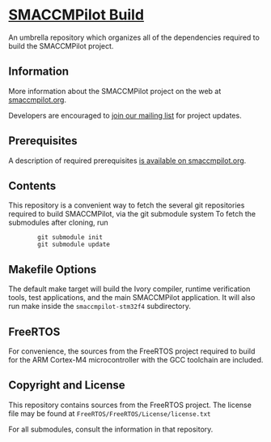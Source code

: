 # [SMACCMPilot Build][smaccmpilotbuild]

An umbrella repository which organizes all of the dependencies required to build
the SMACCMPilot project.

## Information

More information about the SMACCMPilot project on the web at
[smaccmpilot.org][].

Developers are encouraged to [join our mailing list][list] for project
updates.

[smaccmpilot.org]: http://smaccmpilot.org
[list]: http://community.galois.com/mailman/listinfo/smaccmpilot

## Prerequisites

A description of required prerequisites [is available on smaccmpilot.org][prereq].

[prereq]: http://smaccmpilot.org/software/prerequisites.html

## Contents

This repository is a convenient way to fetch the several git repositories
required to build SMACCMPilot, via the git submodule system
To fetch the submodules after cloning, run

```
        git submodule init
        git submodule update
```


## Makefile Options

The default make target will build the Ivory compiler, runtime verification
tools, test applications, and the main SMACCMPilot application.  It will also
run make inside the `smaccmpilot-stm32f4` subdirectory.

## FreeRTOS

For convenience, the sources from the FreeRTOS project required to build for the
ARM Cortex-M4 microcontroller with the GCC toolchain are included.

## Copyright and License

This repository contains sources from the FreeRTOS project. The license file may
be found at `FreeRTOS/FreeRTOS/License/license.txt`

For all submodules, consult the information in that repository.

[smaccmpilotbuild]: http://github.com/GaloisInc/smaccmpilot-build

